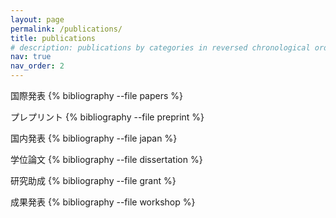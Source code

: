 ```yaml
---
layout: page
permalink: /publications/
title: publications
# description: publications by categories in reversed chronological order. generated by jekyll-scholar.
nav: true
nav_order: 2
---
```


<!-- _pages/publications.md -->
<div class="publications">

国際発表
{% bibliography --file papers %}

プレプリント
{% bibliography --file preprint %}

国内発表
{% bibliography --file japan %}

学位論文
{% bibliography --file dissertation %}

研究助成
{% bibliography --file grant %}

成果発表
{% bibliography --file workshop %}

</div>
